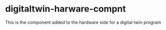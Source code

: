 # digitaltwin-harware-compnt
This is the component added to the hardware side for a digital twin program
